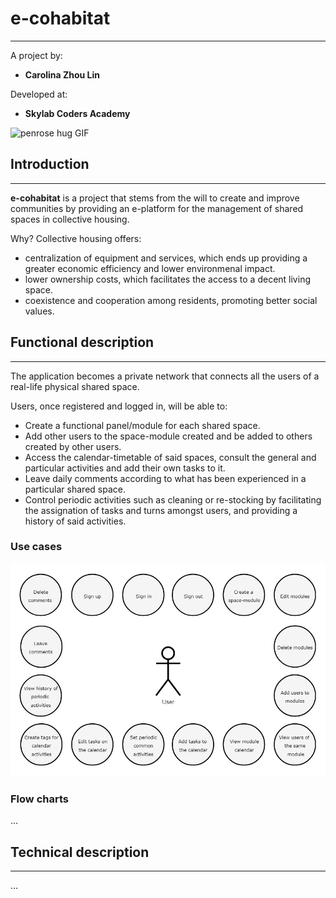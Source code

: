 # e-cohabitat
---

A project by:

- **Carolina Zhou Lin**

Developed at:

- **Skylab Coders Academy**

![penrose hug GIF](https://cdn.dribbble.com/users/873371/screenshots/2105831/uxundt_w08_dribbble2_800x600.gif)


## Introduction
---
**e-cohabitat** is a project that stems from the will to create and improve communities by providing an e-platform for the management of shared spaces in collective housing. 

Why? Collective housing offers:
- centralization of equipment and services, which ends up providing a greater economic efficiency and lower environmenal impact.
- lower ownership costs, which facilitates the access to a decent living space.
- coexistence and cooperation among residents, promoting better social values.

## Functional description
---
The application becomes a private network that connects all the users of a real-life physical shared space.

Users, once registered and logged in, will be able to:
- Create a functional panel/module for each shared space.
- Add other users to the space-module created and be added to others created by other users.
- Access the calendar-timetable of said spaces, consult the general and particular activities and add their own tasks to it.
- Leave daily comments according to what has been experienced in a particular shared space.
- Control periodic activities such as cleaning or re-stocking by facilitating the assignation of tasks and turns amongst users, and providing a history of said activities.

### Use cases

![use cases](./img/use-cases.jpg)

### Flow charts
...

## Technical description
---
...